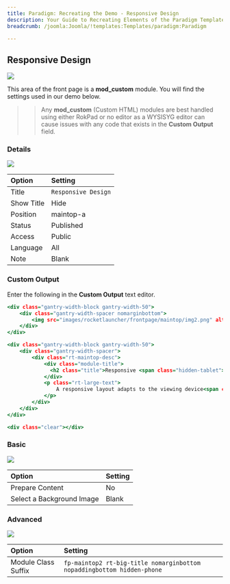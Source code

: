 ```yaml
---
title: Paradigm: Recreating the Demo - Responsive Design
description: Your Guide to Recreating Elements of the Paradigm Template for Joomla
breadcrumb: /joomla:Joomla/!templates:Templates/paradigm:Paradigm

---
```


Responsive Design
-----

![][demo]

This area of the front page is a **mod_custom** module. You will find the settings used in our demo below.

>> Any **mod_custom** (Custom HTML) modules are best handled using either RokPad or no editor as a WYSISYG editor can cause issues with any code that exists in the **Custom Output** field.

### Details

![][demo2]

| Option     | Setting              |  
| :--------- | :------------------- |  
| Title      | `Responsive Design`  |  
| Show Title | Hide                 |  
| Position   | maintop-a            |  
| Status     | Published            |  
| Access     | Public               |  
| Language   | All                  |  
| Note       | Blank                |  

### Custom Output

Enter the following in the **Custom Output** text editor.

~~~ .html
<div class="gantry-width-block gantry-width-50">
	<div class="gantry-width-spacer nomarginbottom">
		<img src="images/rocketlauncher/frontpage/maintop/img2.png" alt="img" />
	</div>
</div>

<div class="gantry-width-block gantry-width-50">
	<div class="gantry-width-spacer">
		<div class="rt-maintop-desc">
			<div class="module-title">
			  <h2 class="title">Responsive <span class="hidden-tablet">Design</span></h2>
			</div>	
			<p class="rt-large-text">
				A responsive layout adapts to the viewing device<span class="hidden-tablet">, whether mobile, tablet or a small or larger desktop, to ensure your site is accessible on all devices</span>.</span>
			</p>			
		</div>
	</div>
</div>

<div class="clear"></div>
~~~

### Basic

![][demo3]

| Option                    | Setting |  
| :------------------------ | :------ |  
| Prepare Content           | No      |  
| Select a Background Image | Blank   |

### Advanced

![][demo4]

| Option              | Setting                                                                |  
| :------------------ | :--------------------------------------------------------------------- |  
| Module Class Suffix | `fp-maintop2 rt-big-title nomarginbottom nopaddingbottom hidden-phone` |  

[demo]: assets/demo_5.jpeg
[demo2]: assets/responsive_1.jpeg
[demo3]: assets/responsive_2.jpeg
[demo4]: assets/responsive_3.jpeg